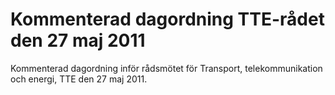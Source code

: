 # Kommenterad dagordning TTE-rådet den 27 maj 2011

Kommenterad dagordning inför rådsmötet för Transport, telekommunikation och energi, TTE den 27 maj 2011.
